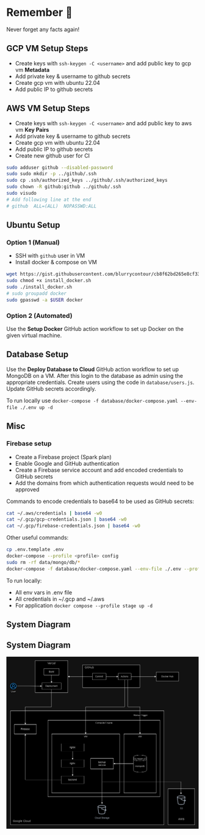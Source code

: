 # Remember 🧠
Never forget any facts again!

## GCP VM Setup Steps
* Create keys with `ssh-keygen -C <username>` and add public key to gcp vm **Metadata**
* Add private key & username to github secrets
* Create gcp vm with ubuntu 22.04
* Add public IP to github secrets

## AWS VM Setup Steps
* Create keys with `ssh-keygen -C <username>` and add public key to aws vm **Key Pairs**
* Add private key & username to github secrets
* Create gcp vm with ubuntu 22.04
* Add public IP to github secrets
* Create new github user for CI
```bash
sudo adduser github --disabled-password
sudo sudo mkdir -p ../github/.ssh
sudo cp .ssh/authorized_keys ../github/.ssh/authorized_keys
sudo chown -R github:github ../github/.ssh
sudo visudo
# Add following line at the end
# github  ALL=(ALL)  NOPASSWD:ALL
```

## Ubuntu Setup
### Option 1 (Manual)
* SSH with `github` user in VM
* Install docker & compose on VM
```bash
wget https://gist.githubusercontent.com/blurrycontour/cb8f62bd265e8cf335d3938745e985f3/raw/1eaee626b6a67047d3cbc2c39bdc33b039f61962/install_docker.sh
sudo chmod +x install_docker.sh
sudo ./install_docker.sh
# sudo groupadd docker
sudo gpasswd -a $USER docker
```

### Option 2 (Automated)
Use the **Setup Docker** GitHub action workflow to set up Docker on the given virtual machine.

## Database Setup
Use the **Deploy Database to Cloud** GitHub action workflow to set up MongoDB on a VM. After this login to the database as admin using the appropriate credentials. Create users using the code in `database/users.js`. Update GitHub secrets accordingly.

To run locally use `docker-compose -f database/docker-compose.yaml --env-file ./.env up -d`


## Misc
### Firebase setup
* Create a Firebase project (Spark plan)
* Enable Google and GitHub authentication
* Create a Firebase service account and add encoded credentials to GitHub secrets
* Add the domains from which authentication requests would need to be approved

Commands to encode credentials to base64 to be used as GitHub secrets:
```bash
cat ~/.aws/credentials | base64 -w0
cat ~/.gcp/gcp-credentials.json | base64 -w0
cat ~/.gcp/firebase-credentials.json | base64 -w0
```

Other useful commands:
```bash
cp .env.template .env
docker-compose --profile <profile> config
sudo rm -rf data/mongo/db/*
docker-compose -f database/docker-compose.yaml --env-file ./.env --profile <profile> config
```

To run locally:
- All env vars in .env file
- All credentials in ~/.gcp and ~/.aws
- For application `docker compose --profile stage up -d`


## System Diagram
## System Diagram

![System Diagram](docs/system.drawio.png)
